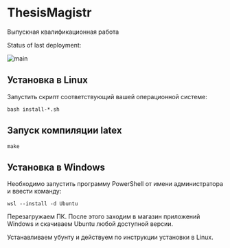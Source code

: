 # ThesisMagistr
Выпускная квалификационная работа 

Status of last deployment:

![main](https://github.com/github/docs/actions/workflows/main.yml/badge.svg?branch=main)

## Установка в Linux

Запустить скрипт соответствующий вашей операционной системе:

```shell
bash install-*.sh
```

## Запуск компиляции latex

```shell
make
```

## Установка в Windows

Необходимо запустить программу PowerShell от имени администратора и ввести команду: 

```shell
wsl --install -d Ubuntu
```

Перезагружаем ПК. После этого заходим в магазин приложений Windows и скачиваем Ubuntu любой доступной версии. 

Устанавливаем убунту и действуем по инструкции установки в Linux. 
